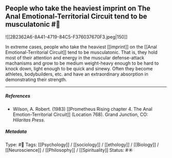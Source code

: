 ## People who take the heaviest imprint on The Anal Emotional-Territorial Circuit tend to be musculatonic  #🧠 

![[2B2362A6-8A41-4719-84C5-F376037670F3.jpeg|150]]

In extreme cases, people who take the heaviest [[imprint]] on the [[Anal Emotional-Territorial Circuit]] tend to be musculatonic. That is, they hold most of their attention and energy in the muscular defense-attack machanisms and grow to be medium weight-heavy enough to be hard to knock down, light enough to be quick and sinewy. Often they become athletes, bodybuilders, etc. and have an extraordinary absorption in demonstrating their strength.

___

##### References

- Wilson, A. Robert. (1983) [[Prometheus Rising chapter 4. The Anal Emotion-Territorial Circuit]] (Location 768). Grand Junction, CO: _Hilaritas Press_.

##### Metadata

Type: #🔴 
Tags: [[Psychology]] / [[sociology]] / [[ethology]] / [[Biology]] / [[Neuroscience]] / [[Philosophy]] / [[Spirituality]] 
Status: #☀️ 